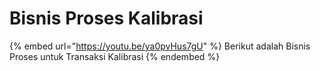 # Bisnis Proses Kalibrasi

{% embed url="https://youtu.be/ya0pvHus7gU" %}
Berikut adalah Bisnis Proses untuk Transaksi Kalibrasi
{% endembed %}

